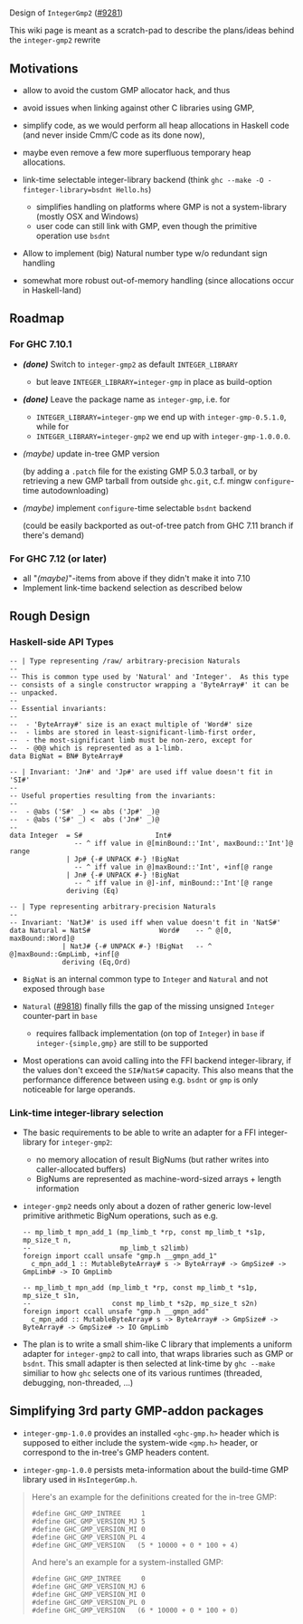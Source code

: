 #
Design of `IntegerGmp2` ([\#9281](https://gitlab.staging.haskell.org/ghc/ghc/issues/9281))






This wiki page is meant as a scratch-pad to describe the plans/ideas behind the `integer-gmp2` rewrite


## Motivations


- allow to avoid the custom GMP allocator hack, and thus
- avoid issues when linking against other C libraries using GMP,
- simplify code, as we would perform all heap allocations in Haskell code (and never inside Cmm/C code as its done now),
- maybe even remove a few more superfluous temporary heap allocations.
- link-time selectable integer-library backend (think `ghc --make -O -finteger-library=bsdnt Hello.hs`)

  - simplifies handling on platforms where GMP is not a system-library (mostly OSX and Windows)
  - user code can still link with GMP, even though the primitive operation use `bsdnt`
- Allow to implement (big) Natural number type w/o redundant sign handling
- somewhat more robust out-of-memory handling (since allocations occur in Haskell-land)

## Roadmap


### For GHC 7.10.1


- ***(done)*** Switch to `integer-gmp2` as default `INTEGER_LIBRARY` 

  - but leave `INTEGER_LIBRARY=integer-gmp` in place as build-option
- ***(done)*** Leave the package name as `integer-gmp`, i.e. for

  - `INTEGER_LIBRARY=integer-gmp` we end up with `integer-gmp-0.5.1.0`, while for 
  - `INTEGER_LIBRARY=integer-gmp2` we end up with `integer-gmp-1.0.0.0`.
- *(maybe)* update in-tree GMP version 

  (by adding a `.patch` file for the existing GMP 5.0.3 tarball, or by retrieving a new GMP tarball from outside `ghc.git`, c.f. mingw `configure`-time autodownloading)
- *(maybe)* implement `configure`-time selectable `bsdnt` backend 

  (could be easily backported as out-of-tree patch from GHC 7.11 branch if there's demand)

### For GHC 7.12 (or later)


- all "*(maybe)*"-items from above if they didn't make it into 7.10
- Implement link-time backend selection as described below

## Rough Design


### Haskell-side API Types


```
-- | Type representing /raw/ arbitrary-precision Naturals
--
-- This is common type used by 'Natural' and 'Integer'.  As this type
-- consists of a single constructor wrapping a 'ByteArray#' it can be
-- unpacked.
--
-- Essential invariants:
--
--  - 'ByteArray#' size is an exact multiple of 'Word#' size
--  - limbs are stored in least-significant-limb-first order,
--  - the most-significant limb must be non-zero, except for
--  - @0@ which is represented as a 1-limb.
data BigNat = BN# ByteArray#

-- | Invariant: 'Jn#' and 'Jp#' are used iff value doesn't fit in 'SI#'
--
-- Useful properties resulting from the invariants:
--
--  - @abs ('S#' _) <= abs ('Jp#' _)@
--  - @abs ('S#' _) <  abs ('Jn#' _)@
--
data Integer  = S#                  Int#
                -- ^ iff value in @[minBound::'Int', maxBound::'Int']@ range
              | Jp# {-# UNPACK #-} !BigNat
                -- ^ iff value in @]maxBound::'Int', +inf[@ range
              | Jn# {-# UNPACK #-} !BigNat
                -- ^ iff value in @]-inf, minBound::'Int'[@ range
              deriving (Eq)

-- | Type representing arbitrary-precision Naturals
--
-- Invariant: 'NatJ#' is used iff when value doesn't fit in 'NatS#'
data Natural = NatS#                 Word#    -- ^ @[0, maxBound::Word]@
             | NatJ# {-# UNPACK #-} !BigNat   -- ^ @]maxBound::GmpLimb, +inf[@
             deriving (Eq,Ord)
```

- `BigNat` is an internal common type to `Integer` and `Natural` and not exposed through `base`
- `Natural` ([\#9818](https://gitlab.staging.haskell.org/ghc/ghc/issues/9818)) finally fills the gap of the missing unsigned `Integer` counter-part in `base`

  - requires fallback implementation (on top of `Integer`) in `base` if `integer-{simple,gmp}` are still to be supported

- Most operations can avoid calling into the FFI backend integer-library, if the values don't exceed the `SI#`/`NatS#` capacity.  This also means that the performance difference between using e.g. `bsdnt` or `gmp` is only noticeable for large operands.

### Link-time integer-library selection


- The basic requirements to be able to write an adapter for a FFI integer-library for `integer-gmp2`:

  - no memory allocation of result BigNums (but rather writes into caller-allocated buffers)
  - BigNums are represented as machine-word-sized arrays + length information

- `integer-gmp2` needs only about a dozen of rather generic low-level primitive arithmetic BigNum operations, such as e.g.

  ```
  -- mp_limb_t mpn_add_1 (mp_limb_t *rp, const mp_limb_t *s1p, mp_size_t n,
  --                      mp_limb_t s2limb)
  foreign import ccall unsafe "gmp.h __gmpn_add_1"
    c_mpn_add_1 :: MutableByteArray# s -> ByteArray# -> GmpSize# -> GmpLimb# -> IO GmpLimb

  -- mp_limb_t mpn_add (mp_limb_t *rp, const mp_limb_t *s1p, mp_size_t s1n,
  --                    const mp_limb_t *s2p, mp_size_t s2n)
  foreign import ccall unsafe "gmp.h __gmpn_add"
    c_mpn_add :: MutableByteArray# s -> ByteArray# -> GmpSize# -> ByteArray# -> GmpSize# -> IO GmpLimb
  ```

- The plan is to write a small shim-like C library that implements a uniform adapter for `integer-gmp2` to call into, that wraps libraries such as GMP or `bsdnt`. This small adapter is then selected at link-time by `ghc --make` similiar to how `ghc` selects one of its various runtimes (threaded, debugging, non-threaded, ...)

## Simplifying 3rd party GMP-addon packages


- `integer-gmp-1.0.0` provides an installed `<ghc-gmp.h>` header which is supposed to either include the system-wide `<gmp.h>` header, or correspond to the in-tree's GMP headers content.

-  `integer-gmp-1.0.0` persists meta-information about the build-time GMP library used in `HsIntegerGmp.h`.


 


>
>
> Here's an example for the definitions created for the in-tree GMP:
>
>
> ```
> #define GHC_GMP_INTREE     1
> #define GHC_GMP_VERSION_MJ 5
> #define GHC_GMP_VERSION_MI 0
> #define GHC_GMP_VERSION_PL 4
> #define GHC_GMP_VERSION   (5 * 10000 + 0 * 100 + 4)
> ```
>
>
> And here's an example for a system-installed GMP:
>
>
> ```
> #define GHC_GMP_INTREE     0
> #define GHC_GMP_VERSION_MJ 6
> #define GHC_GMP_VERSION_MI 0
> #define GHC_GMP_VERSION_PL 0
> #define GHC_GMP_VERSION   (6 * 10000 + 0 * 100 + 0)
> ```


